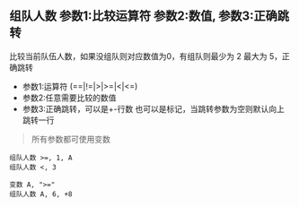## 组队人数 参数1:比较运算符 参数2:数值, 参数3:正确跳转
比较当前队伍人数，如果没组队则对应数值为0，有组队则最少为 2 最大为 5，正确跳转


- 参数1:运算符 (==|!=|>|>=|<|<=)
- 参数2:任意需要比较的数值
- 参数3:正确跳转，可以是+-行数 也可以是标记，当跳转参数为空则默认向上跳转一行



> 所有参数都可使用变数

```
组队人数 >=, 1, A
组队人数 <, 3

变数 A, ">="
组队人数 A, 6, +8


```